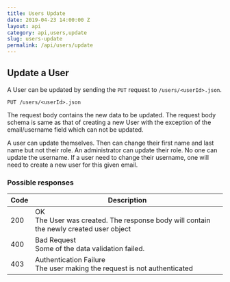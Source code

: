 ```yaml
---
title: Users Update
date: 2019-04-23 14:00:00 Z
layout: api
category: api,users,update
slug: users-update
permalink: /api/users/update
---
```


## Update a User

A User can be updated by sending the `PUT` request to `/users/<userId>.json`.
```
PUT /users/<userId>.json
```

The request body contains the new data to be updated. The request body schema is same as that 
of creating a new User with the exception of the email/username field which can not be updated.

A user can update themselves. Then can change their first name and last name but not their role.
An administrator can update their role. No one can update the username. If a user need to change
their username, one will need to create a new user for this given email.

### Possible responses

<table class="table-parameters">
<thead>
  <tr>
   <th>Code</th>
   <th>Description</th>
  </tr>
</thead>
<tbody>
  <tr>
   <td>200</td>
   <td>OK<br/>The User was created. The response body will contain the newly created user object</td>
  </tr>
  <tr>
   <td>400</td>
   <td>Bad Request<br/>Some of the data validation failed.
   </td>
  </tr>
  <tr>
   <td>403</td>
   <td>Authentication Failure<br/>The user making the request is not authenticated</td>
  </tr>
</tbody>
</table>

